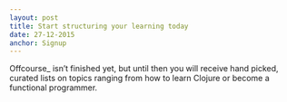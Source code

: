 ```yaml
---
layout: post
title: Start structuring your learning today
date: 27-12-2015
anchor: Signup
---
```

Offcourse_ isn’t finished yet, but until then you will receive hand picked, curated lists on topics ranging from how to learn Clojure or become a functional programmer.

